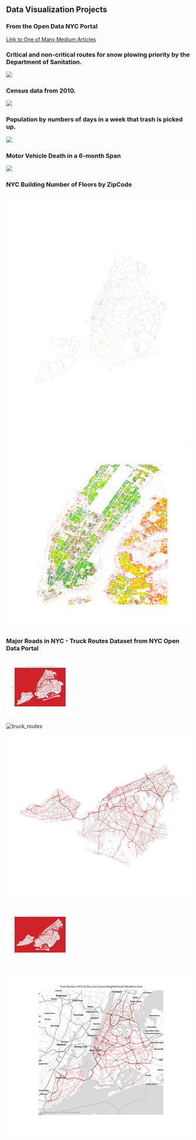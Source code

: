 ## Data Visualization Projects

### From the Open Data NYC Portal

[Link to One of Many Medium Articles](https://medium.com/@lilysu/3-things-you-probably-didnt-know-about-municipal-services-in-nyc-6ce3691a50d)


### Critical and non-critical routes for snow plowing priority by the Department of Sanitation.
<img src="https://miro.medium.com/max/931/1*oxbuZYUxwO5K_UZp4Rp1-w.png">


### Census data from 2010.
<img src="https://miro.medium.com/max/1063/1*dgG0xGKydhaetZrxUaPBvA.png">


### Population by numbers of days in a week that trash is picked up.
<img src="https://miro.medium.com/max/1099/1*9tkzYneyF7h0ZA66qx3ALg.png">


### Motor Vehicle Death in a 6-month Span
<img src="https://miro.medium.com/max/543/1*Tbb62F30v1_-JyVAFOwXsw.png">

### NYC Building Number of Floors by ZipCode
![num floors by zip code nyc](https://github.com/LilySu/DataViz/blob/master/Census/ZipCodes.png?raw=true)
![num floors by zip code nyc_closeup](https://github.com/LilySu/DataViz/blob/master/Census/Building_Tax_Closeup.png?raw=true)

### Major Roads in NYC - Truck Routes Dataset from NYC Open Data Portal
![pastel_truck_routes](https://github.com/LilySu/DataViz/blob/master/Census/Truck_Routes_NYC.png?raw=true)

![truck_routes](https://github.com/LilySu/DataViz/blob/master/Census/Truck_Routes_NYC3857.png?raw=true)

![truck_routes_projection1](https://raw.githubusercontent.com/LilySu/DataViz/master/Census/Truck_Routes_NYC_equal_area.png)

![truck_routes_projection_2](https://github.com/LilySu/DataViz/blob/master/Census/Truck_Routes_NYC_project4.png?raw=true)

![truck_routes_projection_3](https://github.com/LilySu/DataViz/blob/master/Census/Truck_Routes_NYC_with_BaseMap.png?raw=true)

